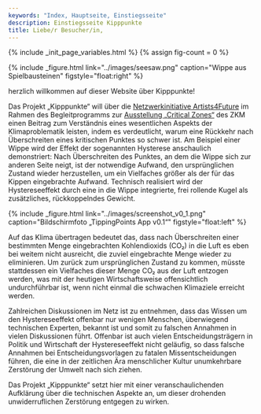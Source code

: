 ```yaml
---
keywords: "Index, Hauptseite, Einstiegsseite"
description: Einstiegsseite Kipppunkte
title: Liebe/r Besucher/in,
---
```


{% include _init_page_variables.html %}
{% assign fig-count = 0 %}

{% include _figure.html
   link="../images/seesaw.png"
   caption="Wippe aus Spielbausteinen"
   figstyle="float:right"
%}

herzlich willkommen auf dieser Website über Kipppunkte!

Das Projekt „Kipppunkte“ will über die [Netzwerkinitiative
Artists4Future](artists4future.html) im Rahmen des Begleitprogramms
zur [Ausstellung „Critical Zones“](critical-zones.html) des ZKM einen
Beitrag zum Verständnis eines wesentlichen Aspekts der
Klimaproblematik leisten, indem es verdeutlicht, warum eine Rückkehr
nach Überschreiten eines kritischen Punktes so schwer ist.  Am
Beispiel einer Wippe wird der Effekt der sogenannten Hysterese
anschaulich demonstriert: Nach Überschreiten des Punktes, an dem die
Wippe sich zur anderen Seite neigt, ist der notwendige Aufwand, den
ursprünglichen Zustand wieder herzustellen, um ein Vielfaches größer
als der für das Kippen eingebrachte Aufwand.  Technisch realisiert
wird der Hystereseeffekt durch eine in die Wippe integrierte, frei
rollende Kugel als zusätzliches, rückkoppelndes Gewicht.

{% include _figure.html
   link="../images/screenshot_v0_1.png"
   caption="Bildschirmfoto „TippingPoints App v0.1“"
   figstyle="float:left"
%}

Auf das Klima übertragen bedeutet das, dass nach Überschreiten einer
bestimmten Menge eingebrachten Kohlendioxids (CO₂) in die Luft es eben
bei weitem nicht ausreicht, die zuviel eingebrachte Menge wieder zu
eliminieren.  Um zurück zum ursprünglichen Zustand zu kommen, müsste
stattdessen ein Vielfaches dieser Menge CO₂ aus der Luft entzogen
werden, was mit der heutigen Wirtschaftsweise offensichtlich
undurchführbar ist, wenn nicht einmal die schwachen Klimaziele
erreicht werden.

Zahlreichen Diskussionen im Netz ist zu entnehmen, dass das Wissen um
den Hystereseeffekt offenbar nur wenigen Menschen, überwiegend
technischen Experten, bekannt ist und somit zu falschen Annahmen in
vielen Diskussionen führt.  Offenbar ist auch vielen
Entscheidungsträgern in Politik und Wirtschaft der Hystereseeffekt
nicht geläufig, so dass falsche Annahmen bei Entscheidungsvorlagen zu
fatalen Missentscheidungen führen, die eine in der zeitlichen Ära
menschlicher Kultur unumkehrbare Zerstörung der Umwelt nach sich
ziehen.

Das Projekt „Kipppunkte“ setzt hier mit einer
veranschaulichenden Aufklärung über die technischen Aspekte an, um
dieser drohenden unwiderruflichen Zerstörung entgegen zu wirken.

